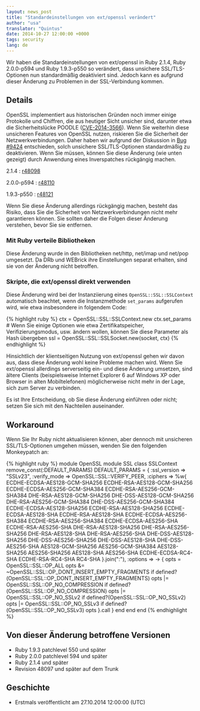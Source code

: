 ```yaml
---
layout: news_post
title: "Standardeinstellungen von ext/openssl verändert"
author: "usa"
translator: "Quintus"
date: 2014-10-27 12:00:00 +0000
tags: security
lang: de
---
```


Wir haben die Standardeinstellungen von ext/openssl in Ruby 2.1.4,
Ruby 2.0.0-p594 und Ruby 1.9.3-p550 so verändert, dass unsichere
SSL/TLS-Optionen nun standardmäßig deaktiviert sind. Jedoch kann es
aufgrund dieser Änderung zu Problemen in der SSL-Verbindung kommen.

## Details

OpenSSL implementiert aus historischen Gründen noch immer einige
Protokolle und Chiffren, die aus heutiger Sicht unsicher sind,
darunter etwa die Sicherheitslücke POODLE
([CVE-2014-3566](http://cve.mitre.org/cgi-bin/cvename.cgi?name=CVE-2014-3566)).
Wenn Sie weiterhin diese unsicheren Features von OpenSSL nutzen, riskieren
Sie die Sicherheit der Netzwerkverbindungen. Daher haben wir aufgrund
der Diskussion in [Bug #9424](https://bugs.ruby-lang.org/issues/9424)
entschieden, solch unsichere SSL/TLS-Optionen standardmäßig zu
deaktivieren. Wenn Sie müssen, können Sie diese Änderung (wie unten
gezeigt) durch Anwendung eines Inverspatches rückgängig machen.

2.1.4
: [r48098](http://svn.ruby-lang.org/cgi-bin/viewvc.cgi?revision=48098&view=revision)

2.0.0-p594
: [r48110](http://svn.ruby-lang.org/cgi-bin/viewvc.cgi?revision=48110&view=revision)

1.9.3-p550
: [r48121](http://svn.ruby-lang.org/cgi-bin/viewvc.cgi?revision=48121&view=revision)

Wenn Sie diese Änderung allerdings rückgängig machen, besteht das
Risiko, dass Sie die Sicherheit von Netzwerkverbindungen nicht mehr
garantieren können. Sie sollten daher die Folgen dieser Änderung
verstehen, bevor Sie sie entfernen.

### Mit Ruby verteile Bibliotheken

Diese Änderung wurde in den Bibliotheken net/http, net/imap und
net/pop umgesetzt. Da DRb und WEBrick ihre Einstellungen separat
erhalten, sind sie von der Änderung nicht betroffen.

### Skripte, die ext/openssl direkt verwenden

Diese Änderung wird bei der Instanziierung eines
`OpenSSL::SSL::SSLContext` automatisch beachtet, wenn die
Instanzmethode `set_params` aufgerufen wird, wie etwa insbesondere in
folgendem Code:

{% highlight ruby %}
ctx = OpenSSL::SSL::SSLContext.new
ctx.set_params  # Wenn Sie einige Optionen wie etwa Zertifikatspeicher, Verifizierungsmodus, usw. ändern wollen, können Sie diese Parameter als Hash übergeben
ssl = OpenSSL::SSL::SSLSocket.new(socket, ctx)
{% endhighlight %}

Hinsichtlich der klientseitigen Nutzung von ext/openssl gehen wir
davon aus, dass diese Änderung wohl keine Probleme machen wird. Wenn
Sie ext/openssl allerdings serverseitig ein- und diese Änderung
umsetzen, sind ältere Clients (beispielsweise Internet Explorer 6 auf
Windows XP oder Browser in alten Mobiltelefonen) möglicherweise nicht
mehr in der Lage, sich zum Server zu verbinden.

Es ist Ihre Entscheidung, ob Sie diese Änderung einführen oder nicht;
setzen Sie sich mit den Nachteilen auseinander.

## Workaround

Wenn Sie Ihr Ruby nicht aktualisieren können, aber dennoch mit
unsicheren SSL/TLS-Optionen umgehen müssen, wenden Sie den folgenden
Monkeypatch an:

{% highlight ruby %}
module OpenSSL
  module SSL
    class SSLContext
      remove_const(:DEFAULT_PARAMS)
      DEFAULT_PARAMS = {
        :ssl_version => "SSLv23",
        :verify_mode => OpenSSL::SSL::VERIFY_PEER,
        :ciphers => %w{
          ECDHE-ECDSA-AES128-GCM-SHA256
          ECDHE-RSA-AES128-GCM-SHA256
          ECDHE-ECDSA-AES256-GCM-SHA384
          ECDHE-RSA-AES256-GCM-SHA384
          DHE-RSA-AES128-GCM-SHA256
          DHE-DSS-AES128-GCM-SHA256
          DHE-RSA-AES256-GCM-SHA384
          DHE-DSS-AES256-GCM-SHA384
          ECDHE-ECDSA-AES128-SHA256
          ECDHE-RSA-AES128-SHA256
          ECDHE-ECDSA-AES128-SHA
          ECDHE-RSA-AES128-SHA
          ECDHE-ECDSA-AES256-SHA384
          ECDHE-RSA-AES256-SHA384
          ECDHE-ECDSA-AES256-SHA
          ECDHE-RSA-AES256-SHA
          DHE-RSA-AES128-SHA256
          DHE-RSA-AES256-SHA256
          DHE-RSA-AES128-SHA
          DHE-RSA-AES256-SHA
          DHE-DSS-AES128-SHA256
          DHE-DSS-AES256-SHA256
          DHE-DSS-AES128-SHA
          DHE-DSS-AES256-SHA
          AES128-GCM-SHA256
          AES256-GCM-SHA384
          AES128-SHA256
          AES256-SHA256
          AES128-SHA
          AES256-SHA
          ECDHE-ECDSA-RC4-SHA
          ECDHE-RSA-RC4-SHA
          RC4-SHA
        }.join(":"),
        :options => -> {
          opts = OpenSSL::SSL::OP_ALL
          opts &= ~OpenSSL::SSL::OP_DONT_INSERT_EMPTY_FRAGMENTS if defined?(OpenSSL::SSL::OP_DONT_INSERT_EMPTY_FRAGMENTS)
          opts |= OpenSSL::SSL::OP_NO_COMPRESSION if defined?(OpenSSL::SSL::OP_NO_COMPRESSION)
          opts |= OpenSSL::SSL::OP_NO_SSLv2 if defined?(OpenSSL::SSL::OP_NO_SSLv2)
          opts |= OpenSSL::SSL::OP_NO_SSLv3 if defined?(OpenSSL::SSL::OP_NO_SSLv3)
          opts
        }.call
      }
    end
  end
end
{% endhighlight %}

## Von dieser Änderung betroffene Versionen

* Ruby 1.9.3 patchlevel 550 und später
* Ruby 2.0.0 patchlevel 594 und später
* Ruby 2.1.4 und später
* Revision 48097 und später auf dem Trunk

## Geschichte

* Erstmals veröffentlicht am 27.10.2014 12:00:00 (UTC)
